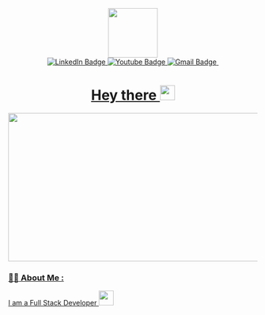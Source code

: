 <div id="header" align="center">
  
  <img src="https://i.giphy.com/media/v1.Y2lkPTc5MGI3NjExdnBwajFndnhuajBqY2w2NHdyY296cWZhd3B0cnh4aWNrZGRvNjZueiZlcD12MV9pbnRlcm5hbF9naWZfYnlfaWQmY3Q9Zw/qgQUggAC3Pfv687qPC/giphy.gif" width="100"/>
</div>

<div id="badges"  align="center">
  <a href="https://www.linkedin.com/in/adilbek-khiiasov-08503923a/">
    <img src="https://img.shields.io/badge/LinkedIn-blue?style=for-the-badge&logo=linkedin&logoColor=white" alt="LinkedIn Badge"/>
  </a>
  <a href="your-youtube-URL">
    <img src="https://img.shields.io/badge/YouTube-red?style=for-the-badge&logo=youtube&logoColor=white" alt="Youtube Badge"/>
  </a>
  <a href="https://mail.google.com/mail/u/2/#inbox">
    <img src="https://img.shields.io/badge/Gmail-blue?style=for-the-badge&logo=gmail&logoColor=white" alt="Gmail Badge"/>
  </a>
   <a href="https://github.com/Adil-01-st">
  <img src="https://komarev.com/ghpvc/?username=adil-01-st&style=flat-square&color=blue" alt=""/>

</div>
<div id="Hy" align="center">
<h1>
  Hey there
  <img src="https://media.giphy.com/media/hvRJCLFzcasrR4ia7z/giphy.gif" width="30px"/>
</h1>

</div>

<div align="center">
  <img src="https://i.giphy.com/media/v1.Y2lkPTc5MGI3NjExMTJxYmdzazc5cHBuNnB1eDk4dnp0emdmanQ0MnRkZnl1bGxxenVneSZlcD12MV9pbnRlcm5hbF9naWZfYnlfaWQmY3Q9Zw/2lx83o4ZJIxYA/giphy.gif" width="600" height="300"/>
</div>

### :man_technologist: About Me :

I am a Full Stack Developer <img src="https://media.giphy.com/media/WUlplcMpOCEmTGBtBW/giphy.gif" width="30">

